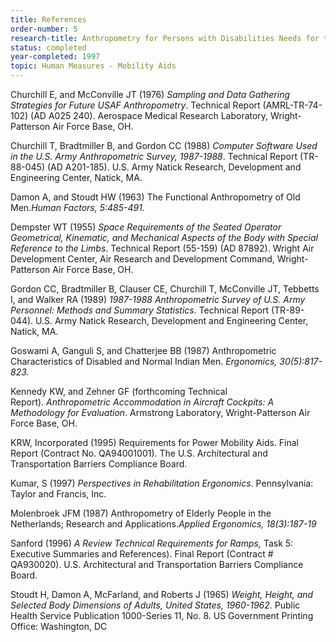 ```yaml
---
title: References
order-number: 5
research-title: Anthropometry for Persons with Disabilities Needs for the 21st Century
status: completed
year-completed: 1997
topic: Human Measures - Mobility Aids
---
```


Churchill E, and McConville JT (1976) *Sampling and Data Gathering Strategies for Future USAF Anthropometry*. Technical Report (AMRL-TR-74-102) (AD A025 240). Aerospace Medical Research Laboratory, Wright-Patterson Air Force Base, OH.

Churchill T, Bradtmiller B, and Gordon CC (1988) *Computer Software Used in the U.S. Army Anthropometric Survey, 1987-1988*. Technical Report (TR-88-045) (AD A201-185). U.S. Army Natick Research, Development and Engineering Center, Natick, MA.

Damon A, and Stoudt HW (1963) The Functional Anthropometry of Old Men.*Human Factors, 5:485-491.*

Dempster WT (1955) *Space Requirements of the Seated Operator Geometrical, Kinematic, and Mechanical Aspects of the Body with Special Reference to the Limbs*. Technical Report (55-159) (AD 87892). Wright Air Development Center, Air Research and Development Command, Wright-Patterson Air Force Base, OH.

Gordon CC, Bradtmiller B, Clauser CE, Churchill T, McConville JT, Tebbetts I, and Walker RA (1989) *1987-1988 Anthropometric Survey of U.S. Army Personnel: Methods and Summary Statistics.* Technical Report (TR-89-044). U.S. Army Natick Research, Development and Engineering Center, Natick, MA.

Goswami A, Ganguli S, and Chatterjee BB (1987) Anthropometric Characteristics of Disabled and Normal Indian Men. *Ergonomics, 30(5):817-823.*

Kennedy KW, and Zehner GF (forthcoming Technical Report). *Anthropometric Accommodation in Aircraft Cockpits: A Methodology for Evaluation*. Armstrong Laboratory, Wright-Patterson Air Force Base, OH.

KRW, Incorporated (1995) Requirements for Power Mobility Aids. Final Report (Contract No. QA94001001). The U.S. Architectural and Transportation Barriers Compliance Board.

Kumar, S (1997) *Perspectives in Rehabilitation Ergonomics*. Pennsylvania: Taylor and Francis, Inc.

Molenbroek JFM (1987) Anthropometry of Elderly People in the Netherlands; Research and Applications.*Applied Ergonomics, 18(3):187-19*

Sanford (1996) *A Review Technical Requirements for Ramps,* Task 5: Executive Summaries and References). Final Report (Contract # QA930020). U.S. Architectural and Transportation Barriers Compliance Board.

Stoudt H, Damon A, McFarland, and Roberts J (1965) *Weight, Height, and Selected Body Dimensions of Adults, United States, 1960-1962*. Public Health Service Publication 1000-Series 11, No. 8. US Government Printing Office: Washington, DC
